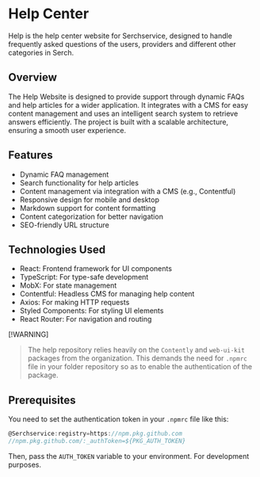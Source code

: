 
# Help Center

Help is the help center website for Serchservice, designed to handle frequently asked questions of the users, providers and different other categories in Serch.

## Overview

The Help Website is designed to provide support through dynamic FAQs and help articles for a wider application. It integrates with a CMS for easy content management and uses an intelligent search system to retrieve answers efficiently. The project is built with a scalable architecture, ensuring a smooth user experience.

## Features

- Dynamic FAQ management
- Search functionality for help articles
- Content management via integration with a CMS (e.g., Contentful)
- Responsive design for mobile and desktop
- Markdown support for content formatting
- Content categorization for better navigation
- SEO-friendly URL structure

## Technologies Used

- React: Frontend framework for UI components
- TypeScript: For type-safe development
- MobX: For state management
- Contentful: Headless CMS for managing help content
- Axios: For making HTTP requests
- Styled Components: For styling UI elements
- React Router: For navigation and routing

[!WARNING]
> The help repository relies heavily on the `Contently` and `web-ui-kit` packages from the organization. This demands the need for `.npmrc` file in your folder repository so as to enable the authentication of the package.

## Prerequisites

You need to set the authentication token in your `.npmrc` file like this:

```typescript
@Serchservice:registry=https://npm.pkg.github.com
//npm.pkg.github.com/:_authToken=${PKG_AUTH_TOKEN}
```

Then, pass the `AUTH_TOKEN` variable to your environment. For development purposes.
